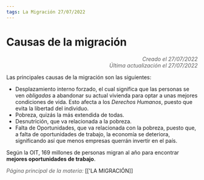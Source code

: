 ```yaml
---
tags: La Migración 27/07/2022
---
```


# Causas de la migración
<div style="text-align: right; opacity: 0.7; font-style: italic;">Creado el 27/07/2022</div>
<div style="text-align: right; opacity: 0.7; font-style: italic;">Última actualización el 27/07/2022</div>

Las principales causas de la migración son las siguientes:

- Desplazamiento interno forzado, el cual significa que las personas se ven *obligadas* a abandonar su actual vivienda para optar a unas mejores condiciones de vida. Esto afecta a los *Derechos Humanos*, puesto que evita la libertad del individuo.
- Pobreza, quizás la más extendida de todas.
- Desnutrición, que va relacionada a la pobreza.
- Falta de Oportunidades, que va relacionada con la pobreza, puesto que, a falta de oportunidades de trabajo, la economía se deteriora, significando así que menos empresas querrán invertir en el país.

Según la OIT, 169 millones de personas migran al año para encontrar **mejores oportunidades de trabajo**.

<span style="opacity: 0.7; font-style: italic;">Página principal de la materia:</span> [['LA MIGRACIÓN]]